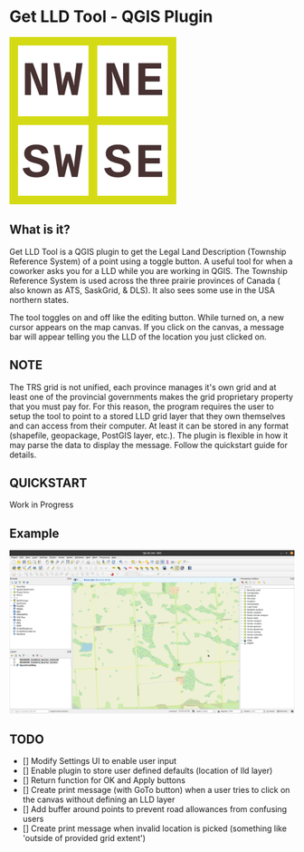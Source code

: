 # Get LLD Tool - QGIS Plugin

![](https://github.com/casey-SK/get_lld_tool/blob/master/logo.png)

## What is it?

Get LLD Tool is a QGIS plugin to get the Legal Land Description (Township Reference System) of a point using a toggle button. A useful tool for when a coworker asks you for a LLD while you are working in QGIS. The Township Reference System is used across the three prairie provinces of Canada ( also known as ATS, SaskGrid, & DLS). It also sees some use in the USA northern states.

The tool toggles on and off like the editing button. While turned on, a new cursor appears on the map canvas. If you click on the canvas, a message bar will appear telling you the LLD of the location you just clicked on. 

## NOTE

The TRS grid is not unified, each province manages it's own grid and at least one of the provincial governments makes the grid proprietary property that you must pay for. For this reason, the program requires the user to setup the tool to point to a stored LLD grid layer that they own themselves and can access from their computer. At least it can be stored in any format (shapefile, geopackage, PostGIS layer, etc.). The plugin is flexible in how it may parse the data to display the message. Follow the quickstart guide for details.

## QUICKSTART
Work in Progress

## Example
![](https://github.com/casey-SK/get_lld_tool/blob/master/img/get_lld_program_example_2020-01-09.png)

## TODO
- [] Modify Settings UI to enable user input
- [] Enable plugin to store user defined defaults (location of lld layer)
- [] Return function for OK and Apply buttons
- [] Create print message (with GoTo button) when a user tries to click on the canvas without defining an LLD layer
- [] Add buffer around points to prevent road allowances from confusing users
- [] Create print message when invalid location is picked (something like 'outside of provided grid extent')
